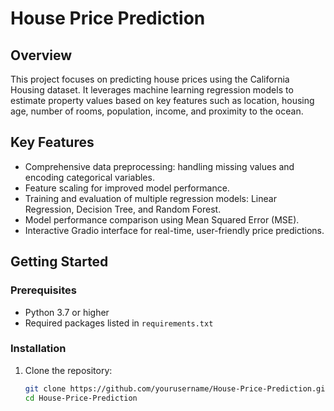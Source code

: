 # House Price Prediction

## Overview
This project focuses on predicting house prices using the California Housing dataset. It leverages machine learning regression models to estimate property values based on key features such as location, housing age, number of rooms, population, income, and proximity to the ocean.

## Key Features
- Comprehensive data preprocessing: handling missing values and encoding categorical variables.
- Feature scaling for improved model performance.
- Training and evaluation of multiple regression models: Linear Regression, Decision Tree, and Random Forest.
- Model performance comparison using Mean Squared Error (MSE).
- Interactive Gradio interface for real-time, user-friendly price predictions.

## Getting Started

### Prerequisites
- Python 3.7 or higher
- Required packages listed in `requirements.txt`

### Installation
1. Clone the repository:
   ```bash
   git clone https://github.com/yourusername/House-Price-Prediction.git
   cd House-Price-Prediction
